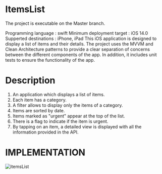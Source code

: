# ItemsList
The project is executable on the Master branch.

Programming language : swift
Minimum deployment target : iOS 14.0
Supperted destinations : iPhone, iPad
This iOS application is designed to display a list of items and their details. 
The project uses the MVVM and Clean Architecture patterns to provide a clear separation of concerns between the different components of the app. 
In addition, it includes unit tests to ensure the functionality of the app.

# Description
1. An application which displays a list of items.
2. Each item has a category.
3. A filter allows to display only the items of a category.
4. Items are sorted by date.
5. Items marked as "urgent" appear at the top of the list.
6. There is a flag to indicate if the item is urgent.
7. By tapping on an item, a detailed view is displayed with all the information provided in the API.

# IMPLEMENTATION

![itemsList](https://user-images.githubusercontent.com/31176385/236805193-c9504d25-f77c-4d13-a3af-4c9ba4afa046.gif)
